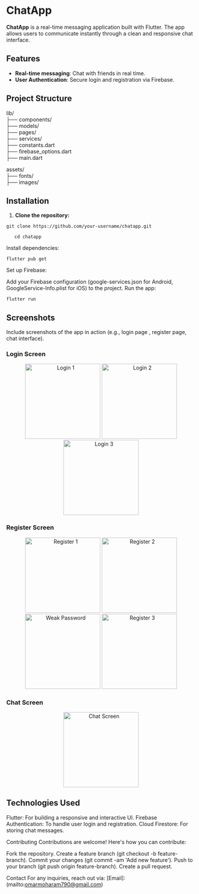 # ChatApp

**ChatApp** is a real-time messaging application built with Flutter. The app allows users to communicate instantly through a clean and responsive chat interface.

## Features

- **Real-time messaging**: Chat with friends in real time.
- **User Authentication**: Secure login and registration via Firebase.

## Project Structure
 
lib/                 
├── components/     
├── models/                   
├── pages/              
├── services/              
├── constants.dart        
├── firebase_options.dart       
├── main.dart                     


assets/                  
├── fonts/           
├── images/         


## Installation

1. **Clone the repository:**

```console
git clone https://github.com/your-username/chatapp.git

```
```console
   cd chatapp
```
Install dependencies:


```console
flutter pub get
```
Set up Firebase:

Add your Firebase configuration (google-services.json for Android, GoogleService-Info.plist for iOS) to the project.
Run the app:
```console
flutter run
```
## Screenshots
Include screenshots of the app in action (e.g., login page , register page, chat interface).

<h3>Login Screen</h3>
<p align="center">
  <img src="https://github.com/user-attachments/assets/a0b453ce-a52e-4a62-be91-0aaa5c55cdf1" alt="Login 1" width="200">
  <img src="https://github.com/user-attachments/assets/cb753742-3ce9-4abb-b9f9-607d34ba54b5" alt="Login 2" width="200">
  <img src="https://github.com/user-attachments/assets/0aa701d3-d552-4a40-954a-0040ff812345" alt="Login 3" width="200">
</p>

<h3>Register Screen</h3>
<p align="center">
  <img src="https://github.com/user-attachments/assets/d2051c7c-ff3d-4d00-88b2-87c0b01f9fd6" alt="Register 1" width="200">
  <img src="https://github.com/user-attachments/assets/53634463-2163-4ddb-bbe1-acaecd0e0fca" alt="Register 2" width="200">
  <img src="https://github.com/user-attachments/assets/28741cde-da8f-4db3-b092-92486f012408" alt="Weak Password" width="200">
  <img src="https://github.com/user-attachments/assets/3ec7ae9d-1d64-4966-bd7c-9da3ca3444bf" alt="Register 3" width="200">

</p>

<h3>Chat Screen</h3>
<p align="center">
  <img src="https://github.com/user-attachments/assets/afd95d0f-89a4-4331-b52f-339473f03d6b" alt="Chat Screen" width="200">
</p>


## Technologies Used
Flutter: For building a responsive and interactive UI.
Firebase Authentication: To handle user login and registration.
Cloud Firestore: For storing chat messages.


Contributing
Contributions are welcome! Here's how you can contribute:

Fork the repository.
Create a feature branch (git checkout -b feature-branch).
Commit your changes (git commit -am 'Add new feature').
Push to your branch (git push origin feature-branch).
Create a pull request.

Contact
For any inquiries, reach out via:
[Email]: (mailto:omarmoharam790@gmail.com)

